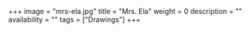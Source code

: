 +++
image = "mrs-ela.jpg"
title = "Mrs. Ela"
weight = 0
description = ""
availability = ""
tags = ["Drawings"]
+++
